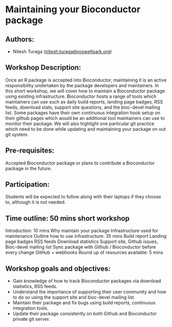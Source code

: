 
Maintaining your Bioconductor package
========================================================

## Authors: 
* Nitesh Turaga (<nitesh.turaga@roswellpark.org>)

## Workshop Description:

Once an R package is accepted into Bioconductor, maintaining it is an active responsibility undertaken by the package developers and maintainers. In this short workshop, we will cover how to maintain a Bioconductor package using existing infrastructure. Bioconductor hosts a range of tools which maintainers can use such as daily build reports, landing page badges, RSS feeds, download stats, support site questions, and the bioc-devel mailing list. Some packages have their own continuous integration hook setup on their github pages which would be an additional tool maintainers can use to monitor their package. We will also highlight one particular git practice which need to be done while updating and maintaining your package on out git system.

## Pre-requisites:

Accepted Bioconductor package or plans to contribute a Bioconductor package in the future.

## Participation:

Students will be expected to follow along with their laptops if they choose to, although it is not needed. 

## Time outline: 50 mins short workshop

Introduction: 10 mins
Why maintain your package
Infrastructure used for maintenance
Outline how to use infrastructure: 35 mins
	Build report
	Landing page badges
	RSS feeds
	Download statistics
	Support site, Github issues, Bioc-devel mailing list
Sync package with Github / Bioconductor before every change
	GitHub + webhooks
Round up of resources available: 5 mins

## Workshop goals and objectives:

* Gain knowledge of how to track Bioconductor packages via download statistics, RSS feeds.
* Understand the importance of supporting their user community and how to do so using the support site and bioc-devel mailing list.
* Maintain their package and fix bugs using build reports, continuous integration tools.
* Update their package consistently on both Github and Bioconductor private git server.  
